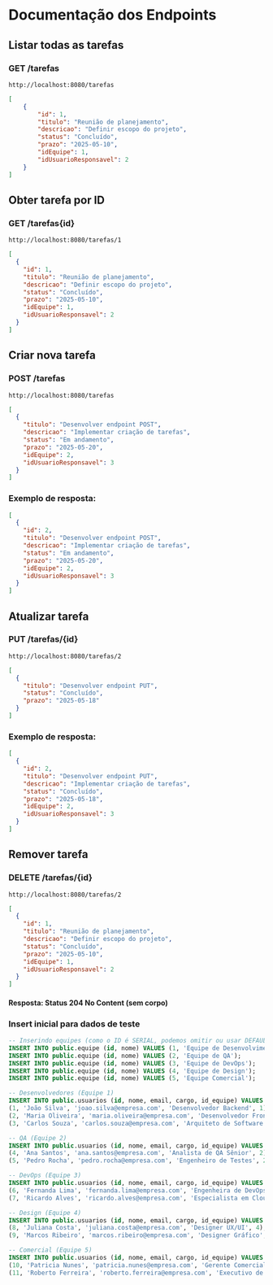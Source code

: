 # Documentação dos Endpoints

## Listar todas as tarefas
### GET /tarefas  
```http://localhost:8080/tarefas```

```json
[
    {
        "id": 1,
        "titulo": "Reunião de planejamento",
        "descricao": "Definir escopo do projeto",
        "status": "Concluído",
        "prazo": "2025-05-10",
        "idEquipe": 1,
        "idUsuarioResponsavel": 2
    }
]
```

## Obter tarefa por ID
### GET /tarefas{id}
```http://localhost:8080/tarefas/1```

```json
[
  {
    "id": 1,
    "titulo": "Reunião de planejamento",
    "descricao": "Definir escopo do projeto",
    "status": "Concluído",
    "prazo": "2025-05-10",
    "idEquipe": 1,
    "idUsuarioResponsavel": 2
  }
]
```


## Criar nova tarefa
### POST /tarefas
```http://localhost:8080/tarefas```

```json
[
  {
    "titulo": "Desenvolver endpoint POST",
    "descricao": "Implementar criação de tarefas",
    "status": "Em andamento",
    "prazo": "2025-05-20",
    "idEquipe": 2,
    "idUsuarioResponsavel": 3
  }
]
```
### Exemplo de resposta:
```json
[
  {
    "id": 2,
    "titulo": "Desenvolver endpoint POST",
    "descricao": "Implementar criação de tarefas",
    "status": "Em andamento",
    "prazo": "2025-05-20",
    "idEquipe": 2,
    "idUsuarioResponsavel": 3
  }
]
```


## Atualizar tarefa
### PUT /tarefas/{id}
```http://localhost:8080/tarefas/2```

```json
[
  {
    "titulo": "Desenvolver endpoint PUT",
    "status": "Concluído",
    "prazo": "2025-05-18"
  }
]
```
### Exemplo de resposta:
```json
[
  {
    "id": 2,
    "titulo": "Desenvolver endpoint PUT",
    "descricao": "Implementar criação de tarefas",
    "status": "Concluído",
    "prazo": "2025-05-18",
    "idEquipe": 2,
    "idUsuarioResponsavel": 3
  }
]
```


## Remover tarefa
### DELETE /tarefas/{id}
```http://localhost:8080/tarefas/2```

```json
[
  {
    "id": 1,
    "titulo": "Reunião de planejamento",
    "descricao": "Definir escopo do projeto",
    "status": "Concluído",
    "prazo": "2025-05-10",
    "idEquipe": 1,
    "idUsuarioResponsavel": 2
  }
]
```
#### Resposta: Status 204 No Content (sem corpo)

### Insert inicial para dados de teste
````sql
-- Inserindo equipes (como o ID é SERIAL, podemos omitir ou usar DEFAULT)
INSERT INTO public.equipe (id, nome) VALUES (1, 'Equipe de Desenvolvimento');
INSERT INTO public.equipe (id, nome) VALUES (2, 'Equipe de QA');
INSERT INTO public.equipe (id, nome) VALUES (3, 'Equipe de DevOps');
INSERT INTO public.equipe (id, nome) VALUES (4, 'Equipe de Design');
INSERT INTO public.equipe (id, nome) VALUES (5, 'Equipe Comercial');

-- Desenvolvedores (Equipe 1)
INSERT INTO public.usuarios (id, nome, email, cargo, id_equipe) VALUES 
(1, 'João Silva', 'joao.silva@empresa.com', 'Desenvolvedor Backend', 1),
(2, 'Maria Oliveira', 'maria.oliveira@empresa.com', 'Desenvolvedor Frontend', 1),
(3, 'Carlos Souza', 'carlos.souza@empresa.com', 'Arquiteto de Software', 1);

-- QA (Equipe 2)
INSERT INTO public.usuarios (id, nome, email, cargo, id_equipe) VALUES 
(4, 'Ana Santos', 'ana.santos@empresa.com', 'Analista de QA Sênior', 2),
(5, 'Pedro Rocha', 'pedro.rocha@empresa.com', 'Engenheiro de Testes', 2);

-- DevOps (Equipe 3)
INSERT INTO public.usuarios (id, nome, email, cargo, id_equipe) VALUES 
(6, 'Fernanda Lima', 'fernanda.lima@empresa.com', 'Engenheira de DevOps', 3),
(7, 'Ricardo Alves', 'ricardo.alves@empresa.com', 'Especialista em Cloud', 3);

-- Design (Equipe 4)
INSERT INTO public.usuarios (id, nome, email, cargo, id_equipe) VALUES 
(8, 'Juliana Costa', 'juliana.costa@empresa.com', 'Designer UX/UI', 4),
(9, 'Marcos Ribeiro', 'marcos.ribeiro@empresa.com', 'Designer Gráfico', 4);

-- Comercial (Equipe 5)
INSERT INTO public.usuarios (id, nome, email, cargo, id_equipe) VALUES 
(10, 'Patricia Nunes', 'patricia.nunes@empresa.com', 'Gerente Comercial', 5),
(11, 'Roberto Ferreira', 'roberto.ferreira@empresa.com', 'Executivo de Vendas', 5);
````
